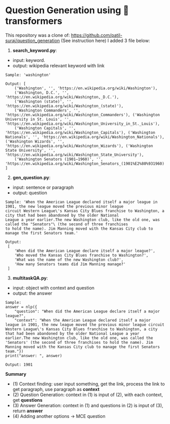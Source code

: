 # Question Generation using 🤗transformers
This repository was a clone of: https://github.com/patil-suraj/question_generation (See instruction here)
I added 3 file below:
1. **search_keyword.py**:
- input: keyword.
- output: wikipedia relevant keyword with link
```
Sample: 'washington'
```
```
Output: [
	('Washington', '', 'https://en.wikipedia.org/wiki/Washington'),
	('Washington, D.C.', '', 'https://en.wikipedia.org/wiki/Washington,_D.C.'),
	('Washington (state)', '', 'https://en.wikipedia.org/wiki/Washington_(state)'),
	('Washington Commanders', '', 'https://en.wikipedia.org/wiki/Washington_Commanders'), ('Washington University in St. Louis', '', 'https://en.wikipedia.org/wiki/Washington_University_in_St._Louis'),
	('Washington Capitals', '', 'https://en.wikipedia.org/wiki/Washington_Capitals'), ('Washington Nationals', '', 'https://en.wikipedia.org/wiki/Washington_Nationals'), ('Washington Wizards', '', 'https://en.wikipedia.org/wiki/Washington_Wizards'), ('Washington State University', '', 'https://en.wikipedia.org/wiki/Washington_State_University'),
	('Washington Senators (1901–1960)', '', 'https://en.wikipedia.org/wiki/Washington_Senators_(1901%E2%80%931960)')
]
```
2. **gen_question.py**:
- input: sentence  or paragraph
- output: question
```
Sample: 'When the American League declared itself a major league in 1901, the new league moved the previous minor league 
circuit Western League\'s Kansas City Blues franchise to Washington, a city that had been abandoned by the older National
League a year earlier.The new Washington club, like the old one, was called the "Senators"\ (the second of three franchises
to hold the name). Jim Manning moved with the Kansas City club to manage the first Senators team.'
```
```
Output:
 [
 	'When did the American League declare itself a major league?', 
	'Who moved the Kansas City Blues franchise to Washington?',
	'What was the name of the new Washington club?', 
 	'How many Senators teams did Jim Manning manage?'
 ]
```
3. **multitaskQA.py**:
- input: object with context and question
- output: the answer
```
Sample:
answer = nlp({
    "question": "When did the American League declare itself a major league?",
    "context": "When the American League declared itself a major league in 1901, the new league moved the previous minor league circuit Western League\'s Kansas City Blues franchise to Washington, a city that had been abandoned by the older National League a year earlier.The new Washington club, like the old one, was called the 'Senators' (the second of three franchises to hold the name). Jim Manning moved with the Kansas City club to manage the first Senators team."})
print("answer: ", answer)
```
```
Output: 1901
```
**Summary**
- (1) Context finding: user input something, get the link, process the link to get paragraph, use paragraph as **context**
- (2) Question Generation: context in (1) is input of (2), with each context, get **questions**
- (3) Answer Generation: context in (1) and questions in (2) is input of (3), return **answer**
- (4) Adding another options -> MCE question
